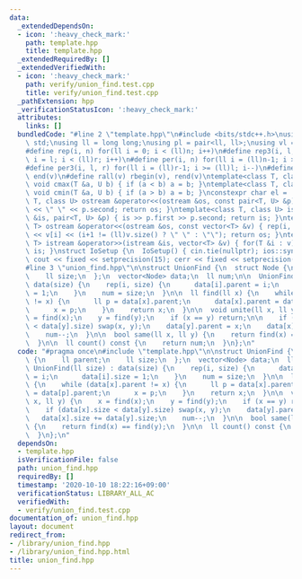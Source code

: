 ```yaml
---
data:
  _extendedDependsOn:
  - icon: ':heavy_check_mark:'
    path: template.hpp
    title: template.hpp
  _extendedRequiredBy: []
  _extendedVerifiedWith:
  - icon: ':heavy_check_mark:'
    path: verify/union_find.test.cpp
    title: verify/union_find.test.cpp
  _pathExtension: hpp
  _verificationStatusIcon: ':heavy_check_mark:'
  attributes:
    links: []
  bundledCode: "#line 2 \"template.hpp\"\n#include <bits/stdc++.h>\nusing namespace\
    \ std;\nusing ll = long long;\nusing pl = pair<ll, ll>;\nusing vl = vector<ll>;\n\
    #define rep(i, n) for(ll i = 0; i < (ll)n; i++)\n#define rep3(i, l, r) for(ll\
    \ i = l; i < (ll)r; i++)\n#define per(i, n) for(ll i = (ll)n-1; i >= 0; i--)\n\
    #define per3(i, l, r) for(ll i = (ll)r-1; i >= (ll)l; i--)\n#define all(v) begin(v),\
    \ end(v)\n#define rall(v) rbegin(v), rend(v)\ntemplate<class T, class U> inline\
    \ void cmax(T &a, U b) { if (a < b) a = b; }\ntemplate<class T, class U> inline\
    \ void cmin(T &a, U b) { if (a > b) a = b; }\nconstexpr char el = '\\n';\ntemplate<class\
    \ T, class U> ostream &operator<<(ostream &os, const pair<T, U> &p) { os << p.first\
    \ << \" \" << p.second; return os; }\ntemplate<class T, class U> istream &operator>>(istream\
    \ &is, pair<T, U> &p) { is >> p.first >> p.second; return is; }\ntemplate<class\
    \ T> ostream &operator<<(ostream &os, const vector<T> &v) { rep(i, v.size()) os\
    \ << v[i] << (i+1 != (ll)v.size() ? \" \" : \"\"); return os; }\ntemplate<class\
    \ T> istream &operator>>(istream &is, vector<T> &v) { for(T &i : v) is >> i; return\
    \ is; }\nstruct IoSetup {\n  IoSetup() { cin.tie(nullptr); ios::sync_with_stdio(false);\
    \ cout << fixed << setprecision(15); cerr << fixed << setprecision(15); }\n} io_setup;\n\
    #line 3 \"union_find.hpp\"\n\nstruct UnionFind {\n  struct Node {\n    ll parent;\n\
    \    ll size;\n  };\n  vector<Node> data;\n  ll num;\n\n  UnionFind(ll size) :\
    \ data(size) {\n    rep(i, size) {\n      data[i].parent = i;\n      data[i].size\
    \ = 1;\n    }\n    num = size;\n  }\n\n  ll find(ll x) {\n    while (data[x].parent\
    \ != x) {\n      ll p = data[x].parent;\n      data[x].parent = data[p].parent;\n\
    \      x = p;\n    }\n    return x;\n  }\n\n  void unite(ll x, ll y) {\n    x\
    \ = find(x);\n    y = find(y);\n    if (x == y) return;\n\n    if (data[x].size\
    \ < data[y].size) swap(x, y);\n    data[y].parent = x;\n    data[x].size += data[y].size;\n\
    \    num--;\n  }\n\n  bool same(ll x, ll y) {\n    return find(x) == find(y);\n\
    \  }\n\n  ll count() const {\n    return num;\n  }\n};\n"
  code: "#pragma once\n#include \"template.hpp\"\n\nstruct UnionFind {\n  struct Node\
    \ {\n    ll parent;\n    ll size;\n  };\n  vector<Node> data;\n  ll num;\n\n \
    \ UnionFind(ll size) : data(size) {\n    rep(i, size) {\n      data[i].parent\
    \ = i;\n      data[i].size = 1;\n    }\n    num = size;\n  }\n\n  ll find(ll x)\
    \ {\n    while (data[x].parent != x) {\n      ll p = data[x].parent;\n      data[x].parent\
    \ = data[p].parent;\n      x = p;\n    }\n    return x;\n  }\n\n  void unite(ll\
    \ x, ll y) {\n    x = find(x);\n    y = find(y);\n    if (x == y) return;\n\n\
    \    if (data[x].size < data[y].size) swap(x, y);\n    data[y].parent = x;\n \
    \   data[x].size += data[y].size;\n    num--;\n  }\n\n  bool same(ll x, ll y)\
    \ {\n    return find(x) == find(y);\n  }\n\n  ll count() const {\n    return num;\n\
    \  }\n};\n"
  dependsOn:
  - template.hpp
  isVerificationFile: false
  path: union_find.hpp
  requiredBy: []
  timestamp: '2020-10-10 18:22:16+09:00'
  verificationStatus: LIBRARY_ALL_AC
  verifiedWith:
  - verify/union_find.test.cpp
documentation_of: union_find.hpp
layout: document
redirect_from:
- /library/union_find.hpp
- /library/union_find.hpp.html
title: union_find.hpp
---
```

